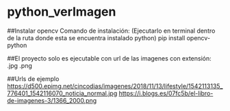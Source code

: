 # python_verImagen

##Instalar opencv
Comando de instalación: (Ejecutarlo en terminal dentro de la ruta donde esta se encuentra instalado python)
pip install opencv-python

##El proyecto solo es ejecutable con url de las imagenes con extensión:
.jpg
.png

##Urls de ejemplo
https://d500.epimg.net/cincodias/imagenes/2018/11/13/lifestyle/1542113135_776401_1542116070_noticia_normal.jpg
https://i.blogs.es/07fc5b/el-libro-de-imagenes-3/1366_2000.png
